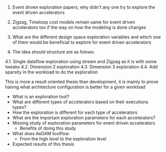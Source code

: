1. Event driven exploration papers, why didn't any one try to explore the event driven accelerators

2. Zigzag, Timeloop cost models remain same for event driven accelerators too if the way on how the modeling is done changes

3. What are the different design space exploration variables and which one of them would be beneficial to explore for event driven accelerators 

4. The idea should structure are as folows:

4.1. Single dataflow exploration using stream and Zigzag as it is with some tweaks
4.2. Dimension 2 exploration
4.3. Dimension 3 exploration
4.4. Add sparsity in the workload to do the exploration

This is more a result oriented thesis than development, it is mainly to prove haivng what architecture configuration is better for a given workload


- What is an exploration tool?
- What are different types of accelerators based on their executions types?
- How the exploration is different for each type of accelerators
- What are the important exploration parameters for each accelerators?
- Missing study of exploration parameters for event driven accelerators
    - Benefits of doing this study
- What does AeDAM toolflow.
    - From the high level to the exploration level
- Expected results of this thesis